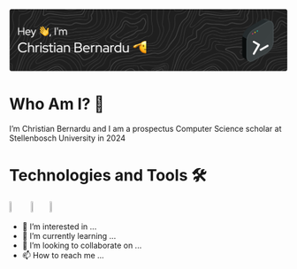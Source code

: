 ![banner](https://github.com/cbernardu/cbernardu/blob/main/assets/github-header-image.png)
# Who Am I? 🤔
I’m Christian Bernardu and I am a prospectus Computer Science scholar at Stellenbosch University in 2024

# Technologies and Tools 🛠️
<img src="https://github.com/cbernardu/cbernardu/assets/144592185/6f635007-4e93-4480-8d08-62dd03fae734" width="7%" height="7%">
<img src="https://github.com/cbernardu/cbernardu/assets/144592185/bc7f736b-a178-4730-90a5-061b99450c5b" width="6%" height="6%">
<img src="https://github.com/cbernardu/cbernardu/assets/144592185/cd6b0d15-3d00-4a8f-9711-fd03c9602b20" width="4%" height="4%" style="padding-bottom: 20;">

- 👀 I’m interested in ...
- 🌱 I’m currently learning ...
- 💞️ I’m looking to collaborate on ...
- 📫 How to reach me ...

<!---
cbernardu/cbernardu is a ✨ special ✨ repository because its `README.md` (this file) appears on your GitHub profile.
You can click the Preview link to take a look at your changes.
--->
